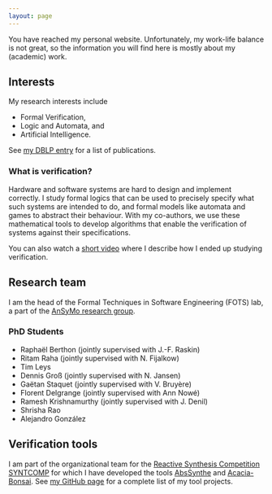 ```yaml
---
layout: page
---
```


You have reached my personal website. Unfortunately, my work-life balance is
not great, so the information you will find here is mostly about my
(academic) work.

## Interests
My research interests include
* Formal Verification,
* Logic and Automata, and
* Artificial Intelligence.

See [my DBLP entry](https://dblp.org/pid/135/6266.html) for a list of publications.

### What is verification?
Hardware and software systems are hard to design and implement correctly. I
study formal logics that can be used to precisely specify what such systems
are intended to do, and formal models like automata and games to abstract
their behaviour. With my co-authors, we use these mathematical tools to
develop algorithms that enable the verification of systems against their
specifications.

You can also watch a [short video](https://youtu.be/vgFFFUj9sYQ) where I
describe how I ended up studying verification.

## Research team
I am the head of the Formal Techniques in Software Engineering (FOTS) lab, a
part of the [AnSyMo research
group](https://www.uantwerpen.be/en/research-groups/ansymo/).

###  PhD Students
* Raphaël Berthon (jointly supervised with J.-F. Raskin)
* Ritam Raha (jointly supervised with N. Fijalkow)
* Tim Leys
* Dennis Groß (jointly supervised with N. Jansen)
* Gaëtan Staquet (jointly supervised with V. Bruyère)
* Florent Delgrange (jointly supervised with Ann Nowé)
* Ramesh Krishnamurthy (jointly supervised with J. Denil)
* Shrisha Rao
* Alejandro González

## Verification tools
I am part of the organizational team for the [Reactive Synthesis Competition
SYNTCOMP](http://www.syntcomp.org/) for which I have developed the tools
[AbsSynthe](https://github.com/gaperez64/AbsSynthe)
and [Acacia-Bonsai](https://github.com/gaperez64/acacia-bonsai). See [my GitHub
page](https://github.com/gaperez64) for a complete list of my tool projects.
